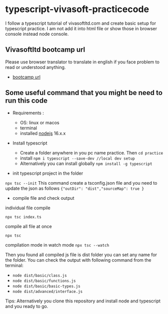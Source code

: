 # typescript-vivasoft-practicecode

I follow a typescript tutorial of vivasoftltd.com and create basic setup for typescript practice. I am not add it into html file or show those in browser console instead  node console.

## Vivasoftltd bootcamp url

Please use browser translator to translate in english if you face problem to read or understood anything.

- [bootcamp url](https://www.vivasoftltd.com/typescript-bootcamp)

## Some useful command that you might be need to run this code

- Requirements :
  - OS: linux or macos
  - terminal
  - installed [nodejs](https://nodejs.org/en/) 16.x.x

- Install typescript
  - Create a folder anywhere in you pc name practice. Then
```cd practice```
  - install
```npm i typescript --save-dev //local dev setup```
  - Alternatively you can install globally
```npm install -g typescript```

- init typescript project in the folder

```npx tsc --init```
This command create a tsconfig.json file and you need to update the json as follows
```{"outDir": "dist","sourceMap": true }```

- compile file and check output

individual file compile

```npx tsc index.ts```

compile all file at once

```npx tsc```

compilation mode in watch mode
```npx tsc --watch```

Then you found all compiled js file is dist folder you can set any name for the folder. You can check the output with following command from the terminal:

- ```node dist/basic/class.js```
- ```node dist/basic/functions.js```
- ```node dist/basic/basic-types.js```
- ```node dist/advanced/interface.js```

Tips: Alternatively you clone this repository and install node and typescript and you ready to go.
